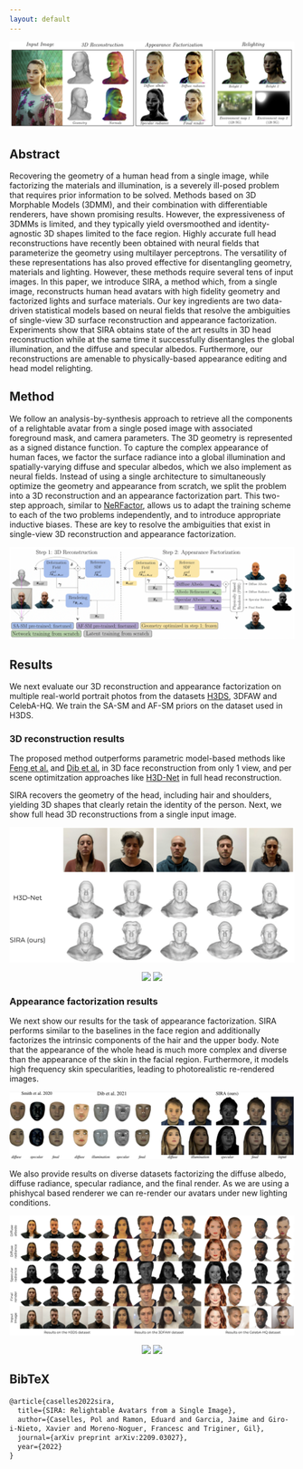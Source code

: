 ```yaml
---
layout: default
---
```


![](assets/images/teaser.png)

## Abstract

Recovering the geometry of a human head from a single image, while factorizing the materials and illumination, is a severely ill-posed problem that requires prior information to be solved. Methods based on 3D Morphable Models (3DMM), and their combination with differentiable renderers, have shown promising results. However, the expressiveness of 3DMMs is limited, and they typically yield oversmoothed and identity-agnostic 3D shapes limited to the face region. Highly accurate full head reconstructions have recently been obtained with neural fields that parameterize the geometry using multilayer perceptrons. The versatility of these representations has also proved effective for disentangling geometry, materials and lighting. However, these methods require several tens of input images. In this paper, we introduce SIRA, a method which, from a single image, reconstructs human head avatars with high fidelity geometry and factorized lights and surface materials. Our key ingredients are two data-driven statistical models based on neural fields that resolve the ambiguities of single-view 3D surface reconstruction and appearance factorization. Experiments show that SIRA obtains state of the art results in 3D head reconstruction while at the same time it successfully disentangles the global illumination, and the diffuse and specular albedos. Furthermore, our reconstructions are amenable to physically-based appearance editing and head model relighting.

## Method

We follow an analysis-by-synthesis approach to retrieve all the components of a relightable avatar from a single posed image with associated foreground mask, and camera parameters. The 3D geometry is represented as a signed distance function. To capture the complex appearance of human faces, we factor the surface radiance into a global illumination and spatially-varying diffuse and specular albedos, which we also implement as neural fields. Instead of using a single architecture to simultaneously optimize the geometry and appearance from scratch, we split the problem into a 3D reconstruction and an appearance factorization part. This two-step approach, similar to [NeRFactor](https://dl.acm.org/doi/abs/10.1145/3478513.3480496), allows us to adapt the training scheme to each of the two problems independently, and to introduce appropriate inductive biases. These are key to resolve the ambiguities that exist in single-view 3D reconstruction and appearance factorization.

![](assets/images/method.png)

## Results

We next evaluate our 3D reconstruction and appearance factorization on multiple real-world portrait photos from the datasets  [H3DS](https://openaccess.thecvf.com/content/ICCV2021/html/Ramon_H3D-Net_Few-Shot_High-Fidelity_3D_Head_Reconstruction_ICCV_2021_paper.html), 3DFAW and CelebA-HQ.  We train the SA-SM and AF-SM priors on the dataset used in H3DS.

### 3D reconstruction results

The proposed method outperforms parametric model-based methods like [Feng et al.](https://dl.acm.org/doi/abs/10.1145/3450626.3459936) and [Dib et al.](https://openaccess.thecvf.com/content/ICCV2021/html/Dib_Towards_High_Fidelity_Monocular_Face_Reconstruction_With_Rich_Reflectance_Using_ICCV_2021_paper.html) in 3D face reconstruction from only 1 view, and per scene optimitzation approaches like [H3D-Net](https://openaccess.thecvf.com/content/ICCV2021/html/Ramon_H3D-Net_Few-Shot_High-Fidelity_3D_Head_Reconstruction_ICCV_2021_paper.html) in full head reconstruction.

SIRA recovers the geometry of the head, including hair and shoulders, yielding 3D shapes that clearly retain the identity of the person. Next, we show full head 3D reconstructions from a single input image.

<p align="center">
  <img src="assets/images/comp_3d.png" width="700" />
</p>

<p align="center">
  <img src="assets/images/3d_0_.gif" width="350" />
  <img src="assets/images/3d_3_.gif" width="350" />
</p>

### Appearance factorization results

We next show our results for the task of appearance factorization. SIRA performs similar to the baselines in the face region and additionally factorizes the intrinsic components of the hair and the upper body. Note that the appearance of the whole head is much more complex and diverse than the appearance of the skin in the facial region. Furthermore, it models high frequency skin specularities, leading to photorealistic re-rendered images.

<p align="center">
  <img src="assets/images/comp_app_fac_3dfaw_hr.png" />
</p>

We also provide results on diverse datasets factorizing the diffuse albedo, diffuse radiance, specular radiance, and the final render. As we are using a phishycal based renderer we can re-render our avatars under new lighting conditions.

<p align="center">
  <img src="assets/images/app_fac_3_datasets.png" />
</p>

<p align="center">
  <img src="assets/images/relit_0_.gif" width="350" />
  <img src="assets/images/relit_1_.gif" width="350" />
</p>

## BibTeX

```
@article{caselles2022sira,
  title={SIRA: Relightable Avatars from a Single Image},
  author={Caselles, Pol and Ramon, Eduard and Garcia, Jaime and Giro-i-Nieto, Xavier and Moreno-Noguer, Francesc and Triginer, Gil},
  journal={arXiv preprint arXiv:2209.03027},
  year={2022}
}
```
